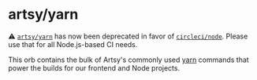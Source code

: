 # artsy/yarn

⚠️ [`artsy/yarn`](https://github.com/artsy/orbs/tree/main/src/yarn) has now been deprecated in favor of [`circleci/node`](https://circleci.com/developer/orbs/orb/circleci/node). Please use that for all Node.js-based CI needs.

This orb contains the bulk of Artsy's commonly used [yarn](https://yarnpkg.com/en/) commands that power the builds for our frontend and Node projects.
